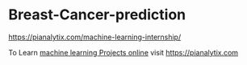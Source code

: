 # Breast-Cancer-prediction

https://pianalytix.com/machine-learning-internship/

To Learn <a href="http://PianalytiX.com" rel="dofollow"> machine learning Projects online</a> visit https://pianalytix.com
